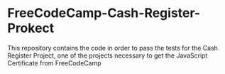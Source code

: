 # FreeCodeCamp-Cash-Register-Prokect
This repository contains the code in order to pass the tests for the Cash Register Project, one of the projects necessary to get the JavaScript Certificate from FreeCodeCamp

